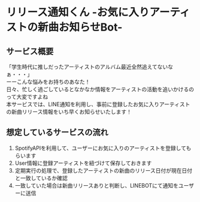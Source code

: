 # リリース通知くん -お気に入りアーティストの新曲お知らせBot-



## サービス概要
「学生時代に推しだったアーティストのアルバム最近全然追えてないなぁ・・・」　  
ーーこんな悩みをお持ちのあなた！  
日々、忙しく過ごしているとなかなか情報をアーティストの活動を追いかけるのって大変ですよね  
本サービスでは、LINE通知を利用し、事前に登録したお気に入りアーティストの新曲リリース情報をいち早くお知らせいたします！  

## 想定しているサービスの流れ
1. SpotifyAPIを利用して、ユーザーにお気に入りのアーティストを登録してもらいます
1. User情報に登録アーティストを紐づけて保存しておきます
1. 定期実行の処理で、登録したアーティストの新曲のリリース日付が現在日付と一致しているか確認
1. 一致していた場合は新曲リリースありと判断し、LINEBOTにて通知をユーザーに送信

